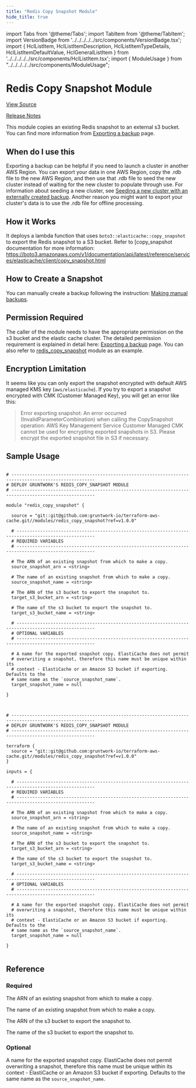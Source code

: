 ```yaml
---
title: "Redis Copy Snapshot Module"
hide_title: true
---
```


import Tabs from '@theme/Tabs';
import TabItem from '@theme/TabItem';
import VersionBadge from '../../../../../src/components/VersionBadge.tsx';
import { HclListItem, HclListItemDescription, HclListItemTypeDetails, HclListItemDefaultValue, HclGeneralListItem } from '../../../../../src/components/HclListItem.tsx';
import { ModuleUsage } from "../../../../../src/components/ModuleUsage";

<VersionBadge repoTitle="Cache Modules" version="1.0.0" lastModifiedVersion="0.22.8"/>

# Redis Copy Snapshot Module

<a href="https://github.com/gruntwork-io/terraform-aws-cache/tree/v1.0.0/modules/redis_copy_snapshot" className="link-button" title="View the source code for this module in GitHub.">View Source</a>

<a href="https://github.com/gruntwork-io/terraform-aws-cache/releases/tag/v0.22.8" className="link-button" title="Release notes for only versions which impacted this module.">Release Notes</a>

This module copies an existing Redis snapshot to an external s3 bucket.
You can find more information
from [Exporting a backup](https://docs.aws.amazon.com/AmazonElastiCache/latest/red-ug/backups-exporting.html) page.

## When do I use this

Exporting a backup can be helpful if you need to launch a cluster in another AWS Region. You can export your data in one
AWS Region, copy the .rdb file to the new AWS Region, and then use that .rdb file to seed the new cluster instead of
waiting for the new cluster to populate through use. For information about seeding a new cluster, see [Seeding a new
cluster with an externally created backup](https://docs.aws.amazon.com/AmazonElastiCache/latest/red-ug/backups-seeding-redis.html).
Another reason you might want to export your cluster's data is to use the .rdb file for offline processing.

## How it Works

It deploys a lambda function that uses `boto3::elasticache::copy_snapshot` to export the Redis snapshot to a S3 bucket.
Refer to \[copy_snapshot documentation for more
information: https://boto3.amazonaws.com/v1/documentation/api/latest/reference/services/elasticache/client/copy_snapshot.html

## How to Create a Snapshot

You can manually create a backup following the
instruction: [Making manual backups](https://docs.aws.amazon.com/AmazonElastiCache/latest/red-ug/backups-manual.html).

## Permission Required

The caller of the module needs to have the appropriate permission on the s3 bucket and the elastic cache cluster. The
detailed permission requirement is explained in detail
here: [Exporting a backup](https://docs.aws.amazon.com/AmazonElastiCache/latest/red-ug/backups-exporting.html) page.
You can also refer to [redis_copy_snapshot](https://github.com/gruntwork-io/terraform-aws-cache/tree/v1.0.0/examples/redis_copy_snapshot) module as an example.

## Encryption Limitation

It seems like you can only export the snapshot encrypted with default AWS managed KMS key (`aws/elasticache`). If you
try to export a snapshot encrypted with CMK (Customer Managed Key), you will get an error like this:

> Error exporting snapshot: An error occurred (InvalidParameterCombination) when calling the CopySnapshot operation: AWS
> Key Management Service Customer Managed CMK cannot be used for encrypting exported snapshots in S3. Please encrypt the
> exported snapshot file in S3 if necessary.

## Sample Usage

<Tabs>
<TabItem value="terraform" label="Terraform" default>

```hcl title="main.tf"

# ------------------------------------------------------------------------------------------------------
# DEPLOY GRUNTWORK'S REDIS_COPY_SNAPSHOT MODULE
# ------------------------------------------------------------------------------------------------------

module "redis_copy_snapshot" {

  source = "git::git@github.com:gruntwork-io/terraform-aws-cache.git//modules/redis_copy_snapshot?ref=v1.0.0"

  # ----------------------------------------------------------------------------------------------------
  # REQUIRED VARIABLES
  # ----------------------------------------------------------------------------------------------------

  # The ARN of an existing snapshot from which to make a copy.
  source_snapshot_arn = <string>

  # The name of an existing snapshot from which to make a copy.
  source_snapshot_name = <string>

  # The ARN of the s3 bucket to export the snapshot to.
  target_s3_bucket_arn = <string>

  # The name of the s3 bucket to export the snapshot to.
  target_s3_bucket_name = <string>

  # ----------------------------------------------------------------------------------------------------
  # OPTIONAL VARIABLES
  # ----------------------------------------------------------------------------------------------------

  # A name for the exported snapshot copy. ElastiCache does not permit
  # overwriting a snapshot, therefore this name must be unique within its
  # context - ElastiCache or an Amazon S3 bucket if exporting. Defaults to the
  # same name as the `source_snapshot_name`.
  target_snapshot_name = null

}


```

</TabItem>
<TabItem value="terragrunt" label="Terragrunt" default>

```hcl title="terragrunt.hcl"

# ------------------------------------------------------------------------------------------------------
# DEPLOY GRUNTWORK'S REDIS_COPY_SNAPSHOT MODULE
# ------------------------------------------------------------------------------------------------------

terraform {
  source = "git::git@github.com:gruntwork-io/terraform-aws-cache.git//modules/redis_copy_snapshot?ref=v1.0.0"
}

inputs = {

  # ----------------------------------------------------------------------------------------------------
  # REQUIRED VARIABLES
  # ----------------------------------------------------------------------------------------------------

  # The ARN of an existing snapshot from which to make a copy.
  source_snapshot_arn = <string>

  # The name of an existing snapshot from which to make a copy.
  source_snapshot_name = <string>

  # The ARN of the s3 bucket to export the snapshot to.
  target_s3_bucket_arn = <string>

  # The name of the s3 bucket to export the snapshot to.
  target_s3_bucket_name = <string>

  # ----------------------------------------------------------------------------------------------------
  # OPTIONAL VARIABLES
  # ----------------------------------------------------------------------------------------------------

  # A name for the exported snapshot copy. ElastiCache does not permit
  # overwriting a snapshot, therefore this name must be unique within its
  # context - ElastiCache or an Amazon S3 bucket if exporting. Defaults to the
  # same name as the `source_snapshot_name`.
  target_snapshot_name = null

}


```

</TabItem>
</Tabs>




## Reference

<Tabs>
<TabItem value="inputs" label="Inputs" default>

### Required

<HclListItem name="source_snapshot_arn" requirement="required" type="string">
<HclListItemDescription>

The ARN of an existing snapshot from which to make a copy.

</HclListItemDescription>
</HclListItem>

<HclListItem name="source_snapshot_name" requirement="required" type="string">
<HclListItemDescription>

The name of an existing snapshot from which to make a copy.

</HclListItemDescription>
</HclListItem>

<HclListItem name="target_s3_bucket_arn" requirement="required" type="string">
<HclListItemDescription>

The ARN of the s3 bucket to export the snapshot to.

</HclListItemDescription>
</HclListItem>

<HclListItem name="target_s3_bucket_name" requirement="required" type="string">
<HclListItemDescription>

The name of the s3 bucket to export the snapshot to.

</HclListItemDescription>
</HclListItem>

### Optional

<HclListItem name="target_snapshot_name" requirement="optional" type="string">
<HclListItemDescription>

A name for the exported snapshot copy. ElastiCache does not permit overwriting a snapshot, therefore this name must be unique within its context - ElastiCache or an Amazon S3 bucket if exporting. Defaults to the same name as the `source_snapshot_name`.

</HclListItemDescription>
<HclListItemDefaultValue defaultValue="null"/>
</HclListItem>

</TabItem>
<TabItem value="outputs" label="Outputs">

<HclListItem name="lambda_arn">
</HclListItem>

</TabItem>
</Tabs>

<!-- ##DOCS-SOURCER-START
{
  "originalSources": [
    "https://github.com/gruntwork-io/terraform-aws-cache/tree/v1.0.0/modules/redis_copy_snapshot/readme.md",
    "https://github.com/gruntwork-io/terraform-aws-cache/tree/v1.0.0/modules/redis_copy_snapshot/variables.tf",
    "https://github.com/gruntwork-io/terraform-aws-cache/tree/v1.0.0/modules/redis_copy_snapshot/outputs.tf"
  ],
  "sourcePlugin": "module-catalog-api",
  "hash": "ab48f89891ff09d09c95c88f8ea4fc44"
}
##DOCS-SOURCER-END -->
